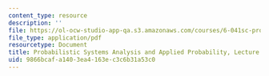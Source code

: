 ```yaml
---
content_type: resource
description: ''
file: https://ol-ocw-studio-app-qa.s3.amazonaws.com/courses/6-041sc-probabilistic-systems-analysis-and-applied-probability-fall-2013/9866bcafa1403ea4163ec3c6b31a53c0_MIT6_041SCF13_L06.pdf
file_type: application/pdf
resourcetype: Document
title: Probabilistic Systems Analysis and Applied Probability, Lecture 6
uid: 9866bcaf-a140-3ea4-163e-c3c6b31a53c0
---
```

